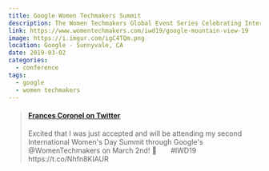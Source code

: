 ```yaml
---
title: Google Women Techmakers Summit
description: The Women Techmakers Global Event Series Celebrating International Women's Day
link: https://www.womentechmakers.com/iwd19/google-mountain-view-19
image: https://i.imgur.com/igC4TQm.png
location: Google - Sunnyvale, CA
date: 2019-03-02
categories:
  - conference
tags:
  - google
  - women techmakers
---
```


<blockquote class="embedly-card"><h4><a href="https://twitter.com/fvcproductions/status/1098361334733946883">Frances Coronel on Twitter</a></h4><p>Excited that I was just accepted and will be attending my second International Women's Day Summit through Google's @WomenTechmakers on March 2nd! 🎉⠀ ⠀ #IWD19⠀ ⠀ https://t.co/Nhfn8KIAUR</p></blockquote>
<script async src="//cdn.embedly.com/widgets/platform.js" charset="UTF-8"></script>
